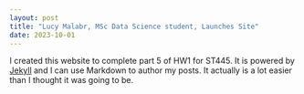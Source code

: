 ```yaml
---
layout: post
title: "Lucy Malabr, MSc Data Science student, Launches Site"
date: 2023-10-01
---
```


I created this website to complete part 5 of HW1 for ST445. It is powered by [Jekyll](http://jekyllrb.com) and I can use Markdown to author my posts. It actually is a lot easier than I thought it was going to be.
